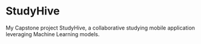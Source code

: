 # StudyHive
My Capstone project StudyHive, a collaborative studying mobile application leveraging Machine Learning models.

